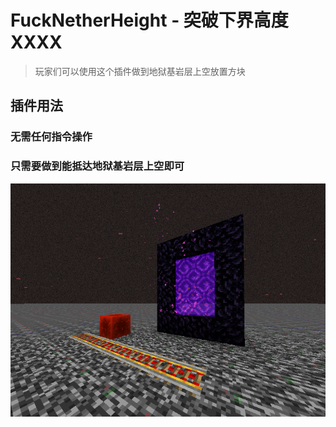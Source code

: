# FuckNetherHeight - 突破下界高度 XXXX

> 玩家们可以使用这个插件做到地狱基岩层上空放置方块

## 插件用法

### 无需任何指令操作

### 只需要做到能抵达地狱基岩层上空即可

![alt text](/public/8.png)
